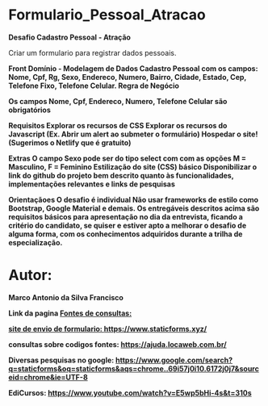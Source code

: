 # Formulario_Pessoal_Atracao

<b>Desafio Cadastro Pessoal - Atração</b>

Criar um formulario para registrar dados pessoais.


<b>Front<b>
Domínio - Modelagem de Dados
 Cadastro Pessoal com os campos: Nome, Cpf, Rg, Sexo, Endereco, Numero, Bairro, Cidade, Estado, Cep, Telefone Fixo, Telefone Celular.
 Regra de Negócio

Os campos Nome, Cpf, Endereco, Numero, Telefone Celular são obrigatórios

 <b>Requisitos</b>
Explorar os recursos de CSS
Explorar os recursos do Javascript (Ex. Abrir um alert ao submeter o formulário)
Hospedar o site! (Sugerimos o Netlify que é gratuito)


 <b>Extras</b>
O campo Sexo pode ser do tipo select com com as opções M = Masculino, F = Feminino
Estilização do site (CSS) básico
Disponibilizar o link do github do projeto bem descrito quanto às funcionalidades, implementações relevantes e links de pesquisas


 <b>Orientaçãoes</b>
O desafio é individual
Não usar frameworks de estilo como Bootstrap, Google Material e demais.
Os entregáveis descritos acima são requisitos básicos para apresentação no dia da entrevista, ficando a critério do candidato, se quiser e estiver apto a melhorar o desafio de alguma forma, com os conhecimentos adquiridos durante a trilha de especialização.


 <h1>Autor:</h1>
 <p>Marco Antonio da Silva Francisco </p>
 <b>Link da pagina</b>
 <a href="https://zealous-rosalind-737d07.netlify.app" https://zealous-rosalind-737d07.netlify.app</a>
<b>Fontes de consultas:</b>


site de envio de formulario:
https://www.staticforms.xyz/

consultas sobre codigos fontes:
https://ajuda.locaweb.com.br/

Diversas pesquisas  no google: 
https://www.google.com/search?q=staticforms&oq=staticforms&aqs=chrome..69i57j0i10.6172j0j7&sourceid=chrome&ie=UTF-8



EdiCursos:
 https://www.youtube.com/watch?v=E5wp5bHi-4s&t=310s
